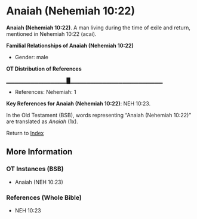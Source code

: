 # Anaiah (Nehemiah 10:22)
**Anaiah (Nehemiah 10:22)**. 
A man living during the time of exile and return, mentioned in Nehemiah 10:22 (acai). 




**Familial Relationships of Anaiah (Nehemiah 10:22)**


* Gender: male


**OT Distribution of References**

▁▁▁▁▁▁▁▁▁▁▁▁▁▁▁█▁▁▁▁▁▁▁▁▁▁▁▁▁▁▁▁▁▁▁▁▁▁▁
* References: Nehemiah: 1



**Key References for Anaiah (Nehemiah 10:22)**: 
NEH 10:23. 


In the Old Testament (BSB), words representing “Anaiah (Nehemiah 10:22)” are translated as 
*Anaiah* (1x). 




Return to [Index](00-Index.md)

## More Information

### OT Instances (BSB)

* Anaiah (NEH 10:23)



### References (Whole Bible)

* NEH 10:23



